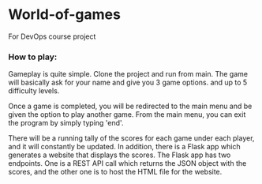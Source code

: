 # World-of-games
For DevOps course project

### How to play: ###

Gameplay is quite simple. Clone the project and run from main. The game will basically
ask for your name and give you 3 game options. and up to 5 difficulty levels.

Once a game is completed, you will be redirected to the main menu and be given the option
to play another game. From the main menu, you can exit the program by simply typing 'end'.

There will be a running tally of the scores for each game under each player, and it will
constantly be updated. In addition, there is a Flask app which generates a website that displays
the scores. The Flask app has two endpoints. One is a REST API call which returns the JSON object
with the scores, and the other one is to host the HTML file for the website. 


